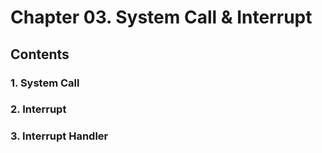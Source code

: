 # Chapter 03. System Call & Interrupt

## Contents

### 1. System Call

### 2. Interrupt

### 3. Interrupt Handler
